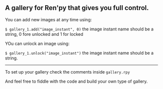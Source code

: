 ## A gallery for Ren'py that gives you full control.


You can add new images at any time using:

`$ gallery_1.add("image_instant", 0)` the image instant name should be a string, 0 fore unlocked and 1 for locked

YOu can unlock an image using:

`$ gallery_1.unlock("image_instant")` the image instant name should be a string.

---

To set up your gallery check the comments inside `gallery.rpy`

And feel free to fiddle with the code and build your own type of gallery.
